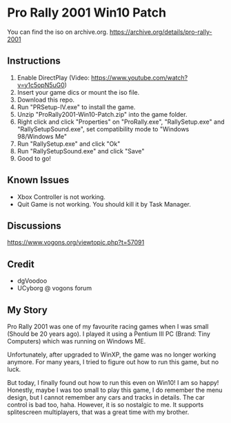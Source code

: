 # Pro Rally 2001 Win10 Patch

You can find the iso on archive.org.
https://archive.org/details/pro-rally-2001

## Instructions
1. Enable DirectPlay (Video: https://www.youtube.com/watch?v=y1c5opN5uG0)
1. Insert your game dics or mount the iso file.
1. Download this repo.
1. Run "PRSetup-IV.exe" to install the game.
1. Unzip "ProRally2001-Win10-Patch.zip" into the game folder.
1. Right click and click "Properties" on "ProRally.exe", "RallySetup.exe" and "RallySetupSound.exe", set compatibility mode to "Windows 98/Windows Me"
1. Run "RallySetup.exe" and click "Ok"
2. Run "RallySetupSound.exe" and click "Save"
3. Good to go!

## Known Issues
* Xbox Controller is not working.
* Quit Game is not working. You should kill it by Task Manager.

## Discussions

https://www.vogons.org/viewtopic.php?t=57091

## Credit
* dgVoodoo
* UCyborg @ vogons forum

## My Story

Pro Rally 2001 was one of my favourite racing games when I was small (Should be 20 years ago). I played it using a Pentium III PC (Brand: Tiny Computers) which was running on Windows ME.

Unfortunately, after upgraded to WinXP, the game was no longer working anymore. For many years, I tried to figure out how to run this game, but no luck.

But today, I finally found out how to run this even on Win10! I am so happy! Honestly, maybe I was too small to play this game, I do remember the menu design, but I cannot remember any cars and tracks in details. The car control is bad too, haha. However, it is so nostalgic to me. It supports splitescreen multiplayers, that was a great time with my brother.
